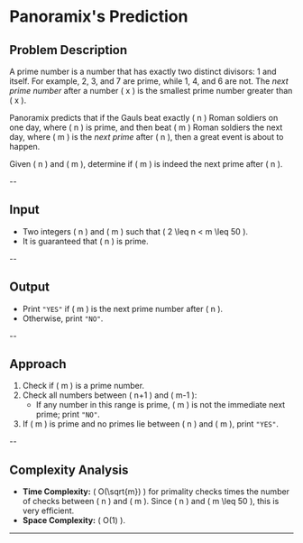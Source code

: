 # Panoramix's Prediction


## Problem Description

A prime number is a number that has exactly two distinct divisors: 1 and itself. For example, 2, 3, and 7 are prime, while 1, 4, and 6 are not. The *next prime number* after a number \( x \) is the smallest prime number greater than \( x \).

Panoramix predicts that if the Gauls beat exactly \( n \) Roman soldiers on one day, where \( n \) is prime, and then beat \( m \) Roman soldiers the next day, where \( m \) is the *next prime* after \( n \), then a great event is about to happen.

Given \( n \) and \( m \), determine if \( m \) is indeed the next prime after \( n \).

--

## Input

- Two integers \( n \) and \( m \) such that \( 2 \leq n < m \leq 50 \).
- It is guaranteed that \( n \) is prime.

--

## Output

- Print `"YES"` if \( m \) is the next prime number after \( n \).
- Otherwise, print `"NO"`.

--

## Approach

1. Check if \( m \) is a prime number.  
2. Check all numbers between \( n+1 \) and \( m-1 \):
   - If any number in this range is prime, \( m \) is not the immediate next prime; print `"NO"`.
3. If \( m \) is prime and no primes lie between \( n \) and \( m \), print `"YES"`.

--

## Complexity Analysis

- **Time Complexity:** \( O(\sqrt{m}) \) for primality checks times the number of checks between \( n \) and \( m \). Since \( n \) and \( m \leq 50 \), this is very efficient.
- **Space Complexity:** \( O(1) \).

---
